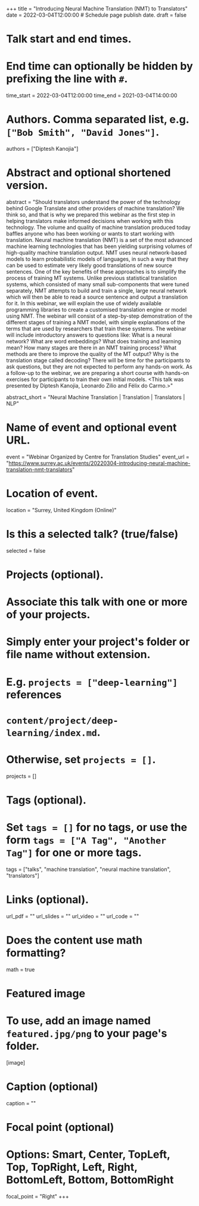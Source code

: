 +++
title = "Introducing Neural Machine Translation (NMT) to Translators"
date = 2022-03-04T12:00:00  # Schedule page publish date.
draft = false

# Talk start and end times.
# End time can optionally be hidden by prefixing the line with `#`.
time_start = 2022-03-04T12:00:00
time_end = 2021-03-04T14:00:00

# Authors. Comma separated list, e.g. `["Bob Smith", "David Jones"]`.
authors = ["Diptesh Kanojia"]

# Abstract and optional shortened version.
abstract = "Should translators understand the power of the technology behind Google Translate and other providers of machine translation? We think so, and that is why we prepared this webinar as the first step in helping translators make informed decisions when working with this technology. The volume and quality of machine translation produced today baffles anyone who has been working or wants to start working with translation. Neural machine translation (NMT) is a set of the most advanced machine learning technologies that has been yielding surprising volumes of high-quality machine translation output. NMT uses neural network-based models to learn probabilistic models of languages, in such a way that they can be used to estimate very likely good translations of new source sentences. One of the key benefits of these approaches is to simplify the process of training MT systems. Unlike previous statistical translation systems, which consisted of many small sub-components that were tuned separately, NMT attempts to build and train a single, large neural network which will then be able to read a source sentence and output a translation for it. In this webinar, we will explain the use of widely available programming libraries to create a customised translation engine or model using NMT. The webinar will consist of a step-by-step demonstration of the different stages of training a NMT model, with simple explanations of the terms that are used by researchers that train these systems. The webinar will include introductory answers to questions like: What is a neural network? What are word embeddings? What does training and learning mean? How many stages are there in an NMT training process? What methods are there to improve the quality of the MT output? Why is the translation stage called decoding? There will be time for the participants to ask questions, but they are not expected to perform any hands-on work. As a follow-up to the webinar, we are preparing a short course with hands-on exercises for participants to train their own initial models. <This talk was presented by Diptesh Kanojia, Leonardo Zilio and Félix do Carmo.>"

abstract_short = "Neural Machine Translation | Translation | Translators | NLP"

# Name of event and optional event URL.
event = "Webinar Organized by Centre for Translation Studies"
event_url = "https://www.surrey.ac.uk/events/20220304-introducing-neural-machine-translation-nmt-translators"

# Location of event.
location = "Surrey, United Kingdom (Online)"

# Is this a selected talk? (true/false)
selected = false

# Projects (optional).
#   Associate this talk with one or more of your projects.
#   Simply enter your project's folder or file name without extension.
#   E.g. `projects = ["deep-learning"]` references 
#   `content/project/deep-learning/index.md`.
#   Otherwise, set `projects = []`.
projects = []

# Tags (optional).
#   Set `tags = []` for no tags, or use the form `tags = ["A Tag", "Another Tag"]` for one or more tags.
tags = ["talks", "machine translation", "neural machine translation", "translators"]

# Links (optional).
url_pdf = ""
url_slides = ""
url_video = ""
url_code = ""

# Does the content use math formatting?
math = true

# Featured image
# To use, add an image named `featured.jpg/png` to your page's folder. 
[image]
  # Caption (optional)
  caption = ""

  # Focal point (optional)
  # Options: Smart, Center, TopLeft, Top, TopRight, Left, Right, BottomLeft, Bottom, BottomRight
  focal_point = "Right"
+++
